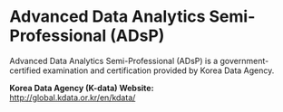 # Advanced Data Analytics Semi-Professional (ADsP)

Advanced Data Analytics Semi-Professional (ADsP) is a government-certified examination and certification provided by Korea Data Agency.

**Korea Data Agency (K-data) Website:**  
http://global.kdata.or.kr/en/kdata/
